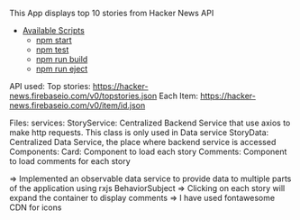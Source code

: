 This App displays top 10 stories from Hacker News API

- [Available Scripts](#available-scripts)
  - [npm start](#npm-start)
  - [npm test](#npm-test)
  - [npm run build](#npm-run-build)
  - [npm run eject](#npm-run-eject)

API used:
    Top stories: https://hacker-news.firebaseio.com/v0/topstories.json
    Each Item: https://hacker-news.firebaseio.com/v0/item/id.json

Files:
    services:
        StoryService: Centralized Backend Service that use axios to make http requests. This class is only used in Data service
        StoryData: Centralized Data Service, the place where backend service is accessed
    Components:
        Card: Component to load each story
        Comments: Component to load comments for each story



=> Implemented an observable data service to provide data to multiple parts of the application using rxjs BehaviorSubject
=> Clicking on each story will expand the container to display comments
=> I have used fontawesome CDN for icons




